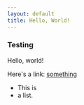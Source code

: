```yaml
---
layout: default
title: Hello, World!
---
```


### Testing

Hello, world!

Here's a link: [something](test.html)

* This is
* a list.
